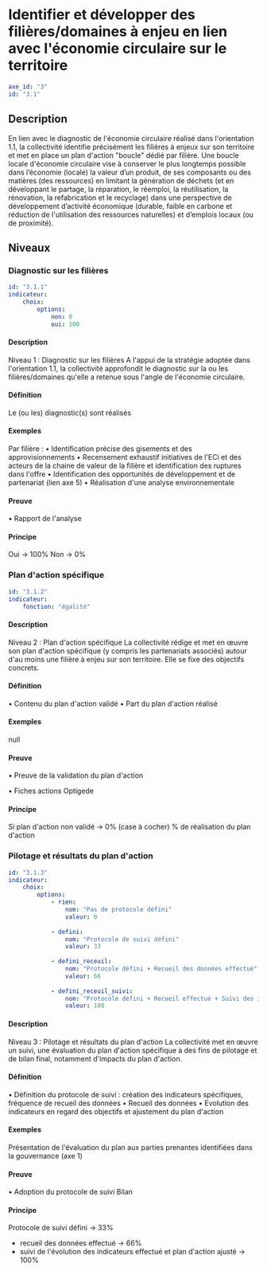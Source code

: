 # Identifier et développer des filières/domaines à enjeu en lien avec l'économie circulaire sur le territoire
```yaml
axe_id: "3"
id: "3.1"
```
## Description
En lien avec le diagnostic de l'économie circulaire réalisé dans l'orientation 1.1, la collectivité identifie précisément les filières à enjeux sur son territoire et met en place un plan d'action "boucle" dédié par filière. Une boucle locale d'économie circulaire vise à conserver le plus longtemps possible dans l’économie (locale) la valeur d’un produit, de ses composants ou des matières (des ressources) en limitant la génération de déchets (et en développant le partage, la réparation, le réemploi, la réutilisation, la rénovation, la refabrication et le recyclage) dans une perspective de développement d’activité économique  (durable, faible en carbone et réduction de l'utilisation des ressources naturelles) et d’emplois locaux (ou de proximité).


## Niveaux
### Diagnostic sur les filières
```yaml
id: "3.1.1"
indicateur: 
    choix: 
        options: 
            non: 0
            oui: 100
```

#### Description
Niveau 1 : Diagnostic sur les filières
A l'appui de la stratégie adoptée dans l'orientation 1.1, la collectivité approfondit le diagnostic sur la ou les filières/domaines qu'elle a retenue sous l'angle de l'économie circulaire. 

#### Définition
Le (ou les) diagnostic(s) sont réalisés

#### Exemples
Par filière :
• Identification précise des gisements et des approvisionnements
• Recensement exhaustif initiatives de l'ECi et des acteurs de la chaine de valeur de la filière et identification des ruptures dans l'offre
• Identification des opportunités de développement et de partenariat (lien axe 5)
• Réalisation d'une analyse environnementale

#### Preuve
• Rapport de l'analyse

#### Principe
Oui → 100%
Non → 0%


### Plan d'action spécifique
```yaml
id: "3.1.2"
indicateur: 
    fonction: "égalité"
```

#### Description
Niveau 2 : Plan d'action spécifique
La collectivité rédige et met en œuvre son plan d'action spécifique (y compris les partenariats associés) autour d'au moins une filière à enjeu sur son territoire.  Elle se fixe des objectifs concrets.

#### Définition
• Contenu du plan d'action validé
• Part du plan d'action réalisé

#### Exemples
null

#### Preuve
• Preuve de la validation du plan d'action

• Fiches actions Optigede

#### Principe
Si plan d'action non validé → 0% (case à cocher)
% de réalisation du plan d'action


### Pilotage et résultats du plan d'action
```yaml
id: "3.1.3"
indicateur: 
    choix: 
        options:         
            - rien: 
                nom: "Pas de protocole défini"
                valeur: 0
        
            - defini: 
                nom: "Protocole de suivi défini"
                valeur: 33
        
            - defini_receuil: 
                nom: "Protocole défini + Recueil des données effectué"
                valeur: 66
        
            - defini_receuil_suivi: 
                nom: "Protocole défini + Recueil effectué + Suivi des indicateurs et plan d'action ajusté"
                valeur: 100
```

#### Description
Niveau 3 : Pilotage et résultats du plan d'action
La collectivité met en œuvre un suivi, une évaluation du plan d'action spécifique à des fins de pilotage et de bilan final, notamment d'impacts du plan d'action.

#### Définition
• Définition du protocole de suivi : création des indicateurs spécifiques, fréquence de recueil des données
• Recueil des données
• Evolution des indicateurs en regard des objectifs et ajustement du plan d'action 

#### Exemples
Présentation de l'évaluation du plan aux parties prenantes identifiées dans la gouvernance (axe 1)

#### Preuve
• Adoption du protocole de suivi
Bilan

#### Principe
Protocole de suivi défini → 33%
+ recueil des données effectué → 66%
+ suivi de l'évolution des indicateurs effectué et plan d'action ajusté → 100%


